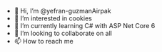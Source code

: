 - 👋 Hi, I’m @yefran-guzmanAirpak
- 👀 I’m interested in cookies
- 🌱 I’m currently learning C# with ASP Net Core 6
- 💞️ I’m looking to collaborate on all
- 📫 How to reach me 

<!---
yefran-guzmanAirpak/yefran-guzmanAirpak is a ✨ special ✨ repository because its `README.md` (this file) appears on your GitHub profile.
You can click the Preview link to take a look at your changes.
--->
